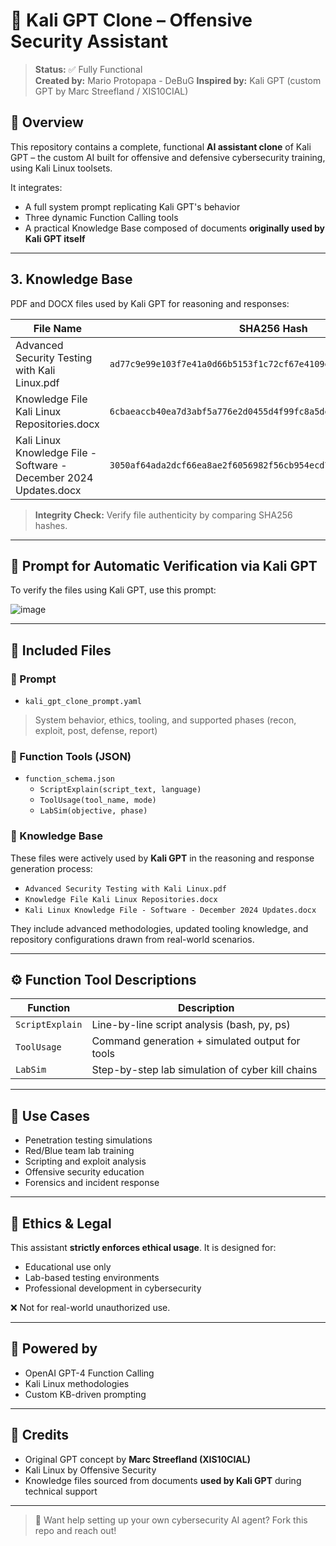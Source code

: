 # 🐉 Kali GPT Clone – Offensive Security Assistant

> **Status:** ✅ Fully Functional  
> **Created by:** Mario Protopapa - DeBuG
> **Inspired by:** Kali GPT (custom GPT by Marc Streefland / XIS10CIAL)

## 📘 Overview

This repository contains a complete, functional **AI assistant clone** of Kali GPT – the custom AI built for offensive and defensive cybersecurity training, using Kali Linux toolsets.

It integrates:
- A full system prompt replicating Kali GPT's behavior
- Three dynamic Function Calling tools
- A practical Knowledge Base composed of documents **originally used by Kali GPT itself**

---

## 3. Knowledge Base

PDF and DOCX files used by Kali GPT for reasoning and responses:

| File Name                                                               | SHA256 Hash                                                                                         |
|-------------------------------------------------------------------------|-----------------------------------------------------------------------------------------------------|
| Advanced Security Testing with Kali Linux.pdf                           | `ad77c9e99e103f7e41a0d66b5153f1c72cf67e4109e00809b2a8bf91fc2f58c3`                                   |
| Knowledge File Kali Linux Repositories.docx                             | `6cbaeaccb40ea7d3abf5a776e2d0455d4f99fc8a5de3392fe7b6fe61703e3c31`                                   |
| Kali Linux Knowledge File - Software - December 2024 Updates.docx       | `3050af64ada2dcf66ea8ae2f6056982f56cb954ecd777faca40ceaa016438053`                                   |

> **Integrity Check:** Verify file authenticity by comparing SHA256 hashes.

---

## 🐉 Prompt for Automatic Verification via Kali GPT

To verify the files using Kali GPT, use this prompt:

![image](https://github.com/user-attachments/assets/bfb77e79-9302-4b59-b3b3-e5760c89f5ae)

---

## 📂 Included Files

### 🔹 Prompt
- `kali_gpt_clone_prompt.yaml`  
> System behavior, ethics, tooling, and supported phases (recon, exploit, post, defense, report)

### 🔹 Function Tools (JSON)
- `function_schema.json`
  - `ScriptExplain(script_text, language)`
  - `ToolUsage(tool_name, mode)`
  - `LabSim(objective, phase)`

### 🔹 Knowledge Base
These files were actively used by **Kali GPT** in the reasoning and response generation process:

- `Advanced Security Testing with Kali Linux.pdf`
- `Knowledge File Kali Linux Repositories.docx`
- `Kali Linux Knowledge File - Software - December 2024 Updates.docx`

They include advanced methodologies, updated tooling knowledge, and repository configurations drawn from real-world scenarios.

---

## ⚙️ Function Tool Descriptions

| Function       | Description                                       |
|----------------|---------------------------------------------------|
| `ScriptExplain`| Line-by-line script analysis (bash, py, ps)       |
| `ToolUsage`    | Command generation + simulated output for tools   |
| `LabSim`       | Step-by-step lab simulation of cyber kill chains  |

---

## 🚀 Use Cases

- Penetration testing simulations  
- Red/Blue team lab training  
- Scripting and exploit analysis  
- Offensive security education  
- Forensics and incident response

---

## 🔐 Ethics & Legal

This assistant **strictly enforces ethical usage**. It is designed for:
- Educational use only
- Lab-based testing environments
- Professional development in cybersecurity

❌ Not for real-world unauthorized use.

---

## 🧠 Powered by

- OpenAI GPT-4 Function Calling
- Kali Linux methodologies
- Custom KB-driven prompting

---

## 📎 Credits

- Original GPT concept by **Marc Streefland (XIS10CIAL)**  
- Kali Linux by Offensive Security  
- Knowledge files sourced from documents **used by Kali GPT** during technical support

---

> 💬 Want help setting up your own cybersecurity AI agent? Fork this repo and reach out!
